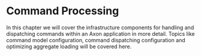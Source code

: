 # Command Processing

In this chapter we will cover the infrastructure components for handling and dispatching commands within an Axon
 application in more detail. 
Topics like command model configuration,
 command dispatching configuration and optimizing aggregate loading will be covered here.
